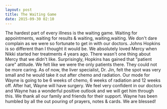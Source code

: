 ```yaml
---
layout: post
title: The Waiting Game
date: 2015-09-30 02:10
---
```

The hardest part of every illness is the waiting game. Waiting for appointments, waiting for results & waiting, waiting,waiting.  We don't dare complain as we were so fortunate to get in with our doctors. Johns Hopkins is so different than I thought it would be.  We absolutely loved Mercy when Nikki started her treatments 4 years ago.  There wasn't one thing about Mercy that we didn't like.  Surprisingly, Hopkins has gained that "patient care" attitude.  We felt like we were the only patients there.  They could not be more caring.  As of now, the liver specialist, Dr. Jin, felt the spot was very small and he would take it out after chemo and radiation.  Our mode for Wayne is going to be 6 weeks of chemo, 6 weeks of radiation and 12 weeks off.  After hat, Wayne will have surgery.  We feel very confident in our doctors and Wayne has a wonderful positive outlook and we will get him through this.  We thank all our family and friends for their support. Wayne has been humbled by all the out pouring of prayers, notes & cards.  We are blessed!